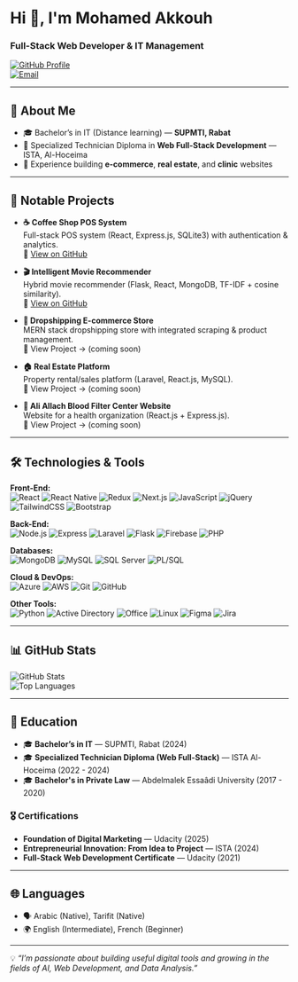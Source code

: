 # Hi 👋, I'm Mohamed Akkouh

### Full-Stack Web Developer & IT Management  

[![GitHub Profile](https://img.shields.io/badge/GitHub-mohamed--ako-181717?style=flat&logo=github&logoColor=white)](https://github.com/mohamed-ako)  
[![Email](https://img.shields.io/badge/Email-mohamedakkouh07@gmail.com-red?style=flat&logo=gmail&logoColor=white)](mailto:mohamedakkouh07@gmail.com)

---

## 📌 About Me
- 🎓 Bachelor’s in IT (Distance learning) — **SUPMTI, Rabat**
- 📘 Specialized Technician Diploma in **Web Full-Stack Development** — ISTA, Al-Hoceima
- 💼 Experience building **e-commerce**, **real estate**, and **clinic** websites

---

## 💼 Notable Projects
- **☕ Coffee Shop POS System**  
  Full-stack POS system (React, Express.js, SQLite3) with authentication & analytics.  
  🔗 [View on GitHub](https://github.com/mohamed-ako/SmartRif-Cafe)

- **🎬 Intelligent Movie Recommender**  
  Hybrid movie recommender (Flask, React, MongoDB, TF-IDF + cosine similarity).  
  🔗 [View on GitHub](https://github.com/mohamed-ako/Intelligent-Movie-Recommendation-Website)

- **🛒 Dropshipping E-commerce Store**  
  MERN stack dropshipping store with integrated scraping & product management.  
  🔗 View Project → (coming soon)

- **🏠 Real Estate Platform**  
  Property rental/sales platform (Laravel, React.js, MySQL).  
  🔗 View Project → (coming soon)

- **🏥 Ali Allach Blood Filter Center Website**  
  Website for a health organization (React.js + Express.js).  
  🔗 View Project → (coming soon)

---

## 🛠️ Technologies & Tools

**Front-End:**  
![React](https://img.shields.io/badge/-React-20232A?logo=react&logoColor=61DAFB&style=flat)
![React Native](https://img.shields.io/badge/-React_Native-61DAFB?logo=react&logoColor=black&style=flat)
![Redux](https://img.shields.io/badge/-Redux-764ABC?logo=redux&logoColor=white&style=flat)
![Next.js](https://img.shields.io/badge/-Next.js-000000?logo=next.js&logoColor=white&style=flat)
![JavaScript](https://img.shields.io/badge/-JavaScript-F7DF1E?logo=javascript&logoColor=black&style=flat)
![jQuery](https://img.shields.io/badge/-jQuery-0769AD?logo=jquery&logoColor=white&style=flat)
![TailwindCSS](https://img.shields.io/badge/-Tailwind-38B2AC?logo=tailwind-css&logoColor=white&style=flat)
![Bootstrap](https://img.shields.io/badge/-Bootstrap-563D7C?logo=bootstrap&logoColor=white&style=flat)

**Back-End:**  
![Node.js](https://img.shields.io/badge/-Node.js-43853D?logo=node.js&logoColor=white&style=flat)
![Express](https://img.shields.io/badge/-Express-000000?logo=express&logoColor=white&style=flat)
![Laravel](https://img.shields.io/badge/-Laravel-E74430?logo=laravel&logoColor=white&style=flat)
![Flask](https://img.shields.io/badge/-Flask-000000?logo=flask&logoColor=white&style=flat)
![Firebase](https://img.shields.io/badge/-Firebase-FFCA28?logo=firebase&logoColor=black&style=flat)
![PHP](https://img.shields.io/badge/-PHP-777BB4?logo=php&logoColor=white&style=flat)

**Databases:**  
![MongoDB](https://img.shields.io/badge/-MongoDB-4DB33D?logo=mongodb&logoColor=white&style=flat)
![MySQL](https://img.shields.io/badge/-MySQL-00758F?logo=mysql&logoColor=white&style=flat)
![SQL Server](https://img.shields.io/badge/-Microsoft_SQL_Server-CC2927?logo=microsoft-sql-server&logoColor=white&style=flat)
![PL/SQL](https://img.shields.io/badge/-PL%2FSQL-FF0000?logo=oracle&logoColor=white&style=flat)

**Cloud & DevOps:**  
![Azure](https://img.shields.io/badge/-Azure-0078D4?logo=azure&logoColor=white&style=flat)
![AWS](https://img.shields.io/badge/-AWS-232F3E?logo=amazon-aws&logoColor=white&style=flat)
![Git](https://img.shields.io/badge/-Git-F05032?logo=git&logoColor=white&style=flat)
![GitHub](https://img.shields.io/badge/-GitHub-181717?logo=github&logoColor=white&style=flat)

**Other Tools:**  
![Python](https://img.shields.io/badge/-Python-3776AB?logo=python&logoColor=white&style=flat)
![Active Directory](https://img.shields.io/badge/-Active_Directory-0078D4?logo=microsoft&logoColor=white&style=flat)
![Office](https://img.shields.io/badge/-Microsoft_Office-D83B01?logo=microsoft-office&logoColor=white&style=flat)
![Linux](https://img.shields.io/badge/-Linux-FCC624?logo=linux&logoColor=black&style=flat)
![Figma](https://img.shields.io/badge/-Figma-F24E1E?logo=figma&logoColor=white&style=flat)
![Jira](https://img.shields.io/badge/-Jira-0052CC?logo=jira&logoColor=white&style=flat)

---

## 📊 GitHub Stats
![GitHub Stats](https://github-readme-stats.vercel.app/api?username=mohamed-ako&show_icons=true&theme=radical)  
![Top Languages](https://github-readme-stats.vercel.app/api/top-langs/?username=mohamed-ako&layout=compact&theme=radical)

---

## 📌 Education
- 🎓 **Bachelor’s in IT** — SUPMTI, Rabat (2024)  
- 🎓 **Specialized Technician Diploma (Web Full-Stack)** — ISTA Al-Hoceima (2022 - 2024)  
- 🎓 **Bachelor's in Private Law** — Abdelmalek Essaâdi University (2017 - 2020)  

### 🎖️ Certifications
- **Foundation of Digital Marketing** — Udacity (2025)  
- **Entrepreneurial Innovation: From Idea to Project** — ISTA (2024)  
- **Full-Stack Web Development Certificate** — Udacity (2021)  

---

## 🌐 Languages
- 🗣️ Arabic (Native), Tarifit (Native)  
- 🌍 English (Intermediate), French (Beginner)  

---

💡 *“I’m passionate about building useful digital tools and growing in the fields of AI, Web Development, and Data Analysis.”*
